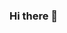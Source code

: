 ### Hi there 👋

<!--
**Nickke20/Nickke20** is a ✨ _special_ ✨ repository because its `README.md` (this file) appears on your GitHub profile.

Here are some ideas to get you started:

- 🔭 I’m currently working on building a social app
- 🌱 I’m currently learning skills from various developers 
- 👯 I’m looking to collaborate 
- 🤔 I’m looking for help with line of codes I should use and also app features 
- 💬 Ask me about ...
- 📫 How to reach me: WhatsApp @ +254705505331 or telegram using the same number 
- 😄 Pronouns: ...
- ⚡ Fun fact: ..
-->
